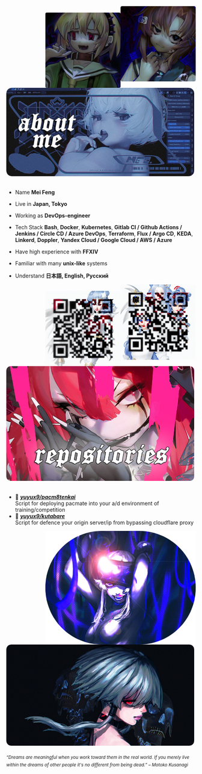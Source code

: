 <div>
<img src="./idk.png" width="200" align="right" />
<br/>
<img src="./idk2.png" width="200" align="right" />
<br/>
<img src="./bg.png" width="500" />
<br/>
<br/>
  
- Name **Mei Feng**

- Live in **Japan, Tokyo**

- Working as **DevOps-engineer**

- Tech Stack **Bash**, **Docker**, **Kubernetes**, **Gitlab CI / Github Actions / Jenkins / Circle CD / Azure DevOps**, **Terraform**, **Flux / Argo CD**, **KEDA**, **Linkerd**, **Doppler**, **Yandex Cloud / Google Cloud / AWS / Azure**

- Have high experience with **FFXIV**
  
- Familiar with many **unix-like** systems

- Understand **日本語, English, Русский**
<img src="./tg.png" width="200" align="right" />
<br/>
<img src="./ayo.png" width="200" align="right" />
<br/>
<img src="./somesomesome.png" width="500" />
<br/>
<br/>
  
- 📗 [***yuyux9/pacm8tenkai***](https://github.com/yuyux9/pacm8tenkai) <br/>
  Script for deploying pacmate into your a/d environment of training/competition
- 📘 [***yuyux9/kutabare***](https://github.com/yuyux9/kutabare) <br/>
  Script for defence your origin server/ip from bypassing cloudflare proxy
  
<img src="./endd.png" width="400" align="right" />
<br/>
<br/>
<img src="./final.png" width="500" /><br/>
  
<sub> *“Dreams are meaningful when you work toward them in the real world. If you merely live within the dreams of other people it's no different from being dead.” – Motoko Kusanagi* </sub>
</div>
